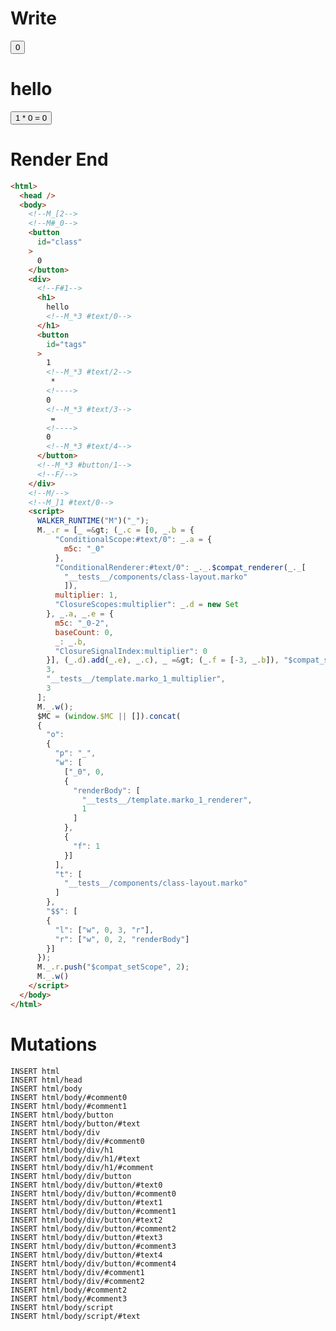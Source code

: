 # Write
  <!--M_[2--><!--M#_0--><button id=class>0</button><div><!--F#1--><h1>hello<!--M_*3 #text/0--></h1><button id=tags>1<!--M_*3 #text/2--> * <!>0<!--M_*3 #text/3--> = <!>0<!--M_*3 #text/4--></button><!--M_*3 #button/1--><!--F/--></div><!--M/--><!--M_]1 #text/0--><script>WALKER_RUNTIME("M")("_");M._.r=[_=>(_.c=[0,_.b={"ConditionalScope:#text/0":_.a={m5c:"_0"},"ConditionalRenderer:#text/0":_._.$compat_renderer(_._["__tests__/components/class-layout.marko"]),multiplier:1,"ClosureScopes:multiplier":_.d=new Set},_.a,_.e={m5c:"_0-2",baseCount:0,_:_.b,"ClosureSignalIndex:multiplier":0}],(_.d).add(_.e),_.c),_=>(_.f=[-3,_.b]),"$compat_setScope",3,"__tests__/template.marko_1_multiplier",3];M._.w();$MC=(window.$MC||[]).concat({"o":{"p":"_","w":[["_0",0,{"renderBody":["__tests__/template.marko_1_renderer",1]},{"f":1}]],"t":["__tests__/components/class-layout.marko"]},"$$":[{"l":["w",0,3,"r"],"r":["w",0,2,"renderBody"]}]});M._.r.push("$compat_setScope",2);M._.w()</script>

# Render End
```html
<html>
  <head />
  <body>
    <!--M_[2-->
    <!--M#_0-->
    <button
      id="class"
    >
      0
    </button>
    <div>
      <!--F#1-->
      <h1>
        hello
        <!--M_*3 #text/0-->
      </h1>
      <button
        id="tags"
      >
        1
        <!--M_*3 #text/2-->
         * 
        <!---->
        0
        <!--M_*3 #text/3-->
         = 
        <!---->
        0
        <!--M_*3 #text/4-->
      </button>
      <!--M_*3 #button/1-->
      <!--F/-->
    </div>
    <!--M/-->
    <!--M_]1 #text/0-->
    <script>
      WALKER_RUNTIME("M")("_");
      M._.r = [_ =&gt; (_.c = [0, _.b = {
          "ConditionalScope:#text/0": _.a = {
            m5c: "_0"
          },
          "ConditionalRenderer:#text/0": _._.$compat_renderer(_._[
            "__tests__/components/class-layout.marko"
            ]),
          multiplier: 1,
          "ClosureScopes:multiplier": _.d = new Set
        }, _.a, _.e = {
          m5c: "_0-2",
          baseCount: 0,
          _: _.b,
          "ClosureSignalIndex:multiplier": 0
        }], (_.d).add(_.e), _.c), _ =&gt; (_.f = [-3, _.b]), "$compat_setScope",
        3,
        "__tests__/template.marko_1_multiplier",
        3
      ];
      M._.w();
      $MC = (window.$MC || []).concat(
      {
        "o":
        {
          "p": "_",
          "w": [
            ["_0", 0,
            {
              "renderBody": [
                "__tests__/template.marko_1_renderer",
                1
              ]
            },
            {
              "f": 1
            }]
          ],
          "t": [
            "__tests__/components/class-layout.marko"
          ]
        },
        "$$": [
        {
          "l": ["w", 0, 3, "r"],
          "r": ["w", 0, 2, "renderBody"]
        }]
      });
      M._.r.push("$compat_setScope", 2);
      M._.w()
    </script>
  </body>
</html>
```

# Mutations
```
INSERT html
INSERT html/head
INSERT html/body
INSERT html/body/#comment0
INSERT html/body/#comment1
INSERT html/body/button
INSERT html/body/button/#text
INSERT html/body/div
INSERT html/body/div/#comment0
INSERT html/body/div/h1
INSERT html/body/div/h1/#text
INSERT html/body/div/h1/#comment
INSERT html/body/div/button
INSERT html/body/div/button/#text0
INSERT html/body/div/button/#comment0
INSERT html/body/div/button/#text1
INSERT html/body/div/button/#comment1
INSERT html/body/div/button/#text2
INSERT html/body/div/button/#comment2
INSERT html/body/div/button/#text3
INSERT html/body/div/button/#comment3
INSERT html/body/div/button/#text4
INSERT html/body/div/button/#comment4
INSERT html/body/div/#comment1
INSERT html/body/div/#comment2
INSERT html/body/#comment2
INSERT html/body/#comment3
INSERT html/body/script
INSERT html/body/script/#text
```